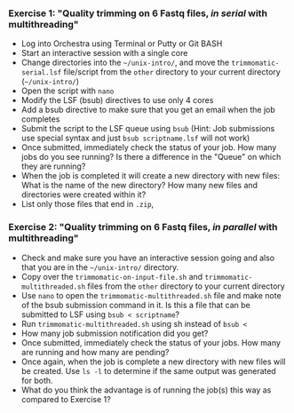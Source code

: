 
### Exercise 1: "Quality trimming on 6 Fastq files, *in serial* with multithreading"
* Log into Orchestra using Terminal or Putty or Git BASH
* Start an interactive session with a single core
* Change directories into the `~/unix-intro/`, and move the `trimmomatic-serial.lsf` file/script from the `other` directory to your current directory (`~/unix-intro/`)
* Open the script with `nano` 
* Modify the LSF (bsub) directives to use only 4 cores
* Add a bsub directive to make sure that you get an email when the job completes
* Submit the script to the LSF queue using `bsub` (Hint: Job submissions use special syntax and just `bsub scriptname.lsf` will not work)
* Once submitted, immediately check the status of your job. How many jobs do you see running? Is there a difference in the "Queue" on which they are running?
* When the job is completed it will create a new directory with new files: What is the name of the new directory? How many new files and directories were created within it?
* List only those files that end in `.zip`, 


### Exercise 2: "Quality trimming on 6 Fastq files, *in parallel* with multithreading"
* Check and make sure you have an interactive session going and also that you are in the `~/unix-intro/` directory.
* Copy over the `trimmomatic-on-input-file.sh` and `trimmomatic-multithreaded.sh` files from the `other` directory to your current directory
* Use `nano` to open the `trimmomatic-multithreaded.sh` file and make note of the bsub submission command in it. Is this a file that can be submitted to LSF using `bsub < scriptname`?
* Run `trimmomatic-multithreaded.sh` using sh instead of `bsub <`
* How many job submission notification did you get?
* Once submitted, immediately check the status of your jobs. How many are running and how many are pending?
* Once again, when the job is complete a new directory with new files will be created. Use `ls -l` to determine if the same output was generated for both.
* What do you think the advantage is of running the job(s) this way as compared to Exercise 1?


